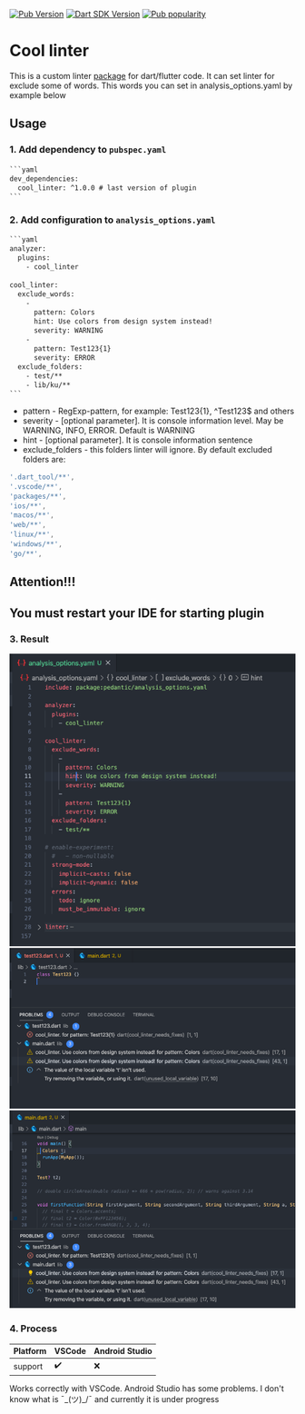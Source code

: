 [![Pub Version](https://badgen.net/pub/v/cool_linter)](https://pub.dev/packages/cool_linter/)
[![Dart SDK Version](https://badgen.net/pub/sdk-version/cool_linter)](https://pub.dev/packages/cool_linter/)
[![Pub popularity](https://badgen.net/pub/popularity/cool_linter)](https://pub.dev/packages/cool_linter/score)

# Cool linter

  This is a custom linter [package](https://pub.dev/packages/cool_linter) for dart/flutter code. It can set linter for exclude some of words. This words you can set
  in analysis_options.yaml by example below

## Usage

### 1. Add dependency to `pubspec.yaml`

    ```yaml
    dev_dependencies:
      cool_linter: ^1.0.0 # last version of plugin
    ```

###  2. Add configuration to `analysis_options.yaml`

    ```yaml
    analyzer:
      plugins:
        - cool_linter

    cool_linter:
      exclude_words:
        -
          pattern: Colors
          hint: Use colors from design system instead!
          severity: WARNING
        -
          pattern: Test123{1}
          severity: ERROR
      exclude_folders:
        - test/**
        - lib/ku/**
    ```

  * pattern - RegExp-pattern, for example: Test123{1}, ^Test123$ and others
  * severity - [optional parameter]. It is console information level. May be WARNING, INFO, ERROR. Default is WARNING
  * hint - [optional parameter]. It is console information sentence
  * exclude_folders - this folders linter will ignore. By default excluded folders are:

  ```dart
  '.dart_tool/**',
  '.vscode/**',
  'packages/**',
  'ios/**',
  'macos/**',
  'web/**',
  'linux/**',
  'windows/**',
  'go/**',
  ```

## Attention!!!
##  You must restart your IDE for starting plugin

### 3. Result

  ![Screenshot](images/analysis_options.yaml.png)
  ![Screenshot](images/linter1.png)
  ![Screenshot](images/linter2.png)


### 4. Process

Platform | VSCode | Android Studio
:------------ | :-------------| :-------------|
support | :heavy_check_mark: | :x:

Works correctly with VSCode. Android Studio has some problems. I don't know what is ¯\_(ツ)_/¯ and currently it is under progress